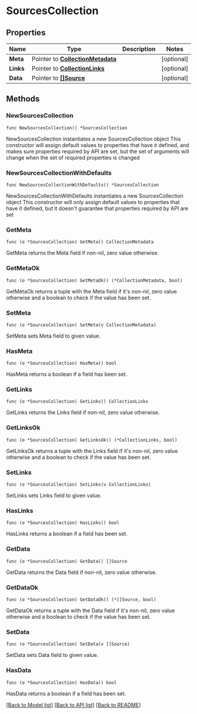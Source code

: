 # SourcesCollection

## Properties

Name | Type | Description | Notes
------------ | ------------- | ------------- | -------------
**Meta** | Pointer to [**CollectionMetadata**](CollectionMetadata.md) |  | [optional] 
**Links** | Pointer to [**CollectionLinks**](CollectionLinks.md) |  | [optional] 
**Data** | Pointer to [**[]Source**](Source.md) |  | [optional] 

## Methods

### NewSourcesCollection

`func NewSourcesCollection() *SourcesCollection`

NewSourcesCollection instantiates a new SourcesCollection object
This constructor will assign default values to properties that have it defined,
and makes sure properties required by API are set, but the set of arguments
will change when the set of required properties is changed

### NewSourcesCollectionWithDefaults

`func NewSourcesCollectionWithDefaults() *SourcesCollection`

NewSourcesCollectionWithDefaults instantiates a new SourcesCollection object
This constructor will only assign default values to properties that have it defined,
but it doesn't guarantee that properties required by API are set

### GetMeta

`func (o *SourcesCollection) GetMeta() CollectionMetadata`

GetMeta returns the Meta field if non-nil, zero value otherwise.

### GetMetaOk

`func (o *SourcesCollection) GetMetaOk() (*CollectionMetadata, bool)`

GetMetaOk returns a tuple with the Meta field if it's non-nil, zero value otherwise
and a boolean to check if the value has been set.

### SetMeta

`func (o *SourcesCollection) SetMeta(v CollectionMetadata)`

SetMeta sets Meta field to given value.

### HasMeta

`func (o *SourcesCollection) HasMeta() bool`

HasMeta returns a boolean if a field has been set.

### GetLinks

`func (o *SourcesCollection) GetLinks() CollectionLinks`

GetLinks returns the Links field if non-nil, zero value otherwise.

### GetLinksOk

`func (o *SourcesCollection) GetLinksOk() (*CollectionLinks, bool)`

GetLinksOk returns a tuple with the Links field if it's non-nil, zero value otherwise
and a boolean to check if the value has been set.

### SetLinks

`func (o *SourcesCollection) SetLinks(v CollectionLinks)`

SetLinks sets Links field to given value.

### HasLinks

`func (o *SourcesCollection) HasLinks() bool`

HasLinks returns a boolean if a field has been set.

### GetData

`func (o *SourcesCollection) GetData() []Source`

GetData returns the Data field if non-nil, zero value otherwise.

### GetDataOk

`func (o *SourcesCollection) GetDataOk() (*[]Source, bool)`

GetDataOk returns a tuple with the Data field if it's non-nil, zero value otherwise
and a boolean to check if the value has been set.

### SetData

`func (o *SourcesCollection) SetData(v []Source)`

SetData sets Data field to given value.

### HasData

`func (o *SourcesCollection) HasData() bool`

HasData returns a boolean if a field has been set.


[[Back to Model list]](../README.md#documentation-for-models) [[Back to API list]](../README.md#documentation-for-api-endpoints) [[Back to README]](../README.md)


